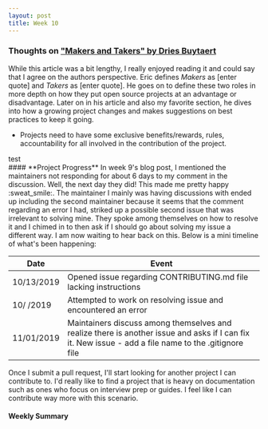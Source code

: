 ```yaml
---
layout: post
title: Week 10
---
```


### Thoughts on ["Makers and Takers" by Dries Buytaert](https://dri.es/balancing-makers-and-takers-to-scale-and-sustain-open-source)

While this article was a bit lengthy, I really enjoyed reading it and could say that I agree on the authors perspective. Eric defines *Makers* as [enter quote] and *Takers* as [enter quote]. He goes on to define these two roles in more depth on how they put open source projects at an advantage or disadvantage. Later on in his article and also my favorite section, he dives into how a growing project changes and makes suggestions on best practices to keep it going.

- Projects need to have some exclusive benefits/rewards, rules, accountability for all involved in the contribution of the project.
<div class="text-purple">
  test
</div>
#### **Project Progress**
In week 9's blog post, I mentioned the maintainers not responding for about 6 days to my comment in the discussion. Well, the next day they did! This made me pretty happy :sweat_smile:. The maintainer I mainly was having discussions with ended up including the second maintainer because it seems that the comment regarding an error I had, striked up a possible second issue that was irrelevant to solving mine. They spoke among themselves on how to resolve it and I chimed in to then ask if I should go about solving my issue a different way. I am now waiting to hear back on this. Below is a mini timeline of what's been happening:

| Date      | Event          | 
| ------------- |-------------|
| 10/13/2019   | Opened issue regarding CONTRIBUTING.md file lacking instructions|
| 10/ /2019      | Attempted to work on resolving issue and encountered an error   | 
| 11/01/2019 | Maintainers discuss among themselves and realize there is another issue and asks if I can fix it. New issue - add a file name to the .gitignore file     |


Once I submit a pull request, I'll start looking for another project I can contribute to. I'd really like to find a project that is heavy on documentation such as ones who focus on interview prep or guides. I feel like I can contribute way more with this scenario. 

#### **Weekly Summary**
